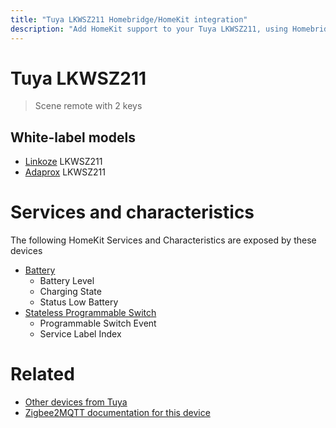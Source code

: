 ```yaml
---
title: "Tuya LKWSZ211 Homebridge/HomeKit integration"
description: "Add HomeKit support to your Tuya LKWSZ211, using Homebridge, Zigbee2MQTT and homebridge-z2m."
---
```

<!---
This file has been GENERATED using src/docgen/docgen.ts
DO NOT EDIT THIS FILE MANUALLY!
-->
# Tuya LKWSZ211
> Scene remote with 2 keys


## White-label models
* [Linkoze](../index.md#linkoze) LKWSZ211
* [Adaprox](../index.md#adaprox) LKWSZ211

# Services and characteristics
The following HomeKit Services and Characteristics are exposed by
these devices

* [Battery](../../battery.md)
  * Battery Level
  * Charging State
  * Status Low Battery
* [Stateless Programmable Switch](../../action.md)
  * Programmable Switch Event
  * Service Label Index


# Related
* [Other devices from Tuya](../index.md#tuya)
* [Zigbee2MQTT documentation for this device](https://www.zigbee2mqtt.io/devices/LKWSZ211.html)